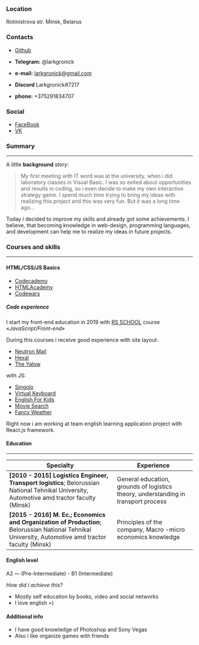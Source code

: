 
### Location
  Rotmistrova str.              Minsk, Belarus  

### Contacts

* [Github](https://github.com/Larkgronick)  

* **Telegram:** @larkgronick

* **e-mail:** larkgronick@gmail.com

* **Discord** Larkgronick#7217

* **phone:** +375291834707

### Social
* [FaceBook](https://www.facebook.com/people/%D0%9D%D0%B8%D0%BA%D0%B8%D1%82%D0%B0-%D0%96%D0%B0%D0%B2%D0%BE%D1%80%D0%BE%D0%BD%D0%BA%D0%BE%D0%B2/100012359532582)
* [VK](https://vk.com/larkgronick)

### Summary
---------   
A little **background** story:
>My  first meeting with IT word was at the university, when i did laboratory classes in Visual Basic. I was so exited about opportunities and results in coding, so i even decide  to make my own interactive strategy game. I spend much time trying to bring my ideas with realizing this project and this was very fun. But it was a long time ago... 

Today i decided to improve my skills and already got some achievements.
I believe, that becoming knowledge in web-design, programming languages, and development can help me to realize my ideas in future projects.

### Courses and skills
---------   
#### HTML/CSS/JS Basics
* [Codecademy](https://www.codecademy.com/users/larkgronick/achievements)
* [HTMLAcademy](https://htmlacademy.ru/profile/id1192587/achievements)
* [Codewars](https://www.codewars.com/users/Larkgronick)

##### Code experience

I start my front-end education in 2019 with [RS SCHOOL](https://rs.school/)  course *«JavaScript/Front-end»* 

During this courses i receive good  experience with site layout: 

* [Neutron Mail](https://larkgronick.github.io/neutron-mail-/)
* [Hexal](https://larkgronick.github.io/hexal-/)
* [The Yalow](https://larkgronick.github.io/theyalow/)
  
  
with JS:

* [Singolo](https://larkgronick.github.io/singolo/)
* [Virtual Keyboard](https://larkgronick.github.io/virtual-keyboard/)
* [English For Kids](https://larkgronick-english-for-kids.netlify.app/)
* [Movie Search](https://larkgronick-movie-search.netlify.app/)
* [Fancy Weather](https://larkgronick-fansy-weather.netlify.app)

Right now i am working at team english learning application project with React.js framework.


#### Education
---------

Specialty | Experience
------------ | -------------
 **[2010 - 2015] Logistics Engineer, Transport logistics**; Belorussian National Tehnikal University, Automotive amd tractor faculty (Minsk)| General education, grounds of logistics theory, understanding in transport process  
 **[2015 - 2016] M. Ec.; Economics and Organization of Production**; Belorussian National Tehnikal University, Automotive amd tractor faculty (Minsk)| Principles of the company, Macro -micro economics knowledge

#### English level
A2 — (Pre-Intermediate) - B1 (Intermediate) 

*How did i achieve this?*
* Mostly self education by books, video and social networks
* I love english =)  

#### Additional info  
* I have good knowledge of Photoshop and Sony Vegas
* Also i like organize games with friends 
